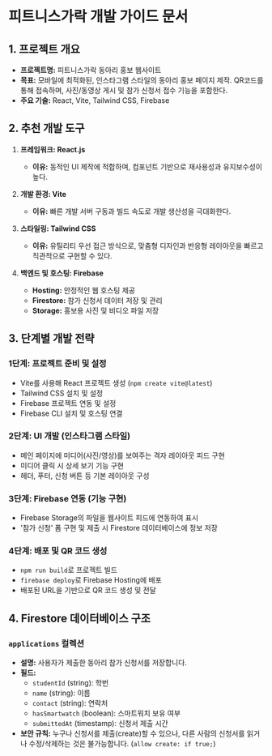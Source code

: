 # 피트니스가락 개발 가이드 문서

## 1. 프로젝트 개요

- **프로젝트명:** 피트니스가락 동아리 홍보 웹사이트
- **목표:** 모바일에 최적화된, 인스타그램 스타일의 동아리 홍보 페이지 제작. QR코드를 통해 접속하며, 사진/동영상 게시 및 참가 신청서 접수 기능을 포함한다.
- **주요 기술:** React, Vite, Tailwind CSS, Firebase

## 2. 추천 개발 도구

1.  **프레임워크: React.js**
    -   **이유:** 동적인 UI 제작에 적합하며, 컴포넌트 기반으로 재사용성과 유지보수성이 높다.

2.  **개발 환경: Vite**
    -   **이유:** 빠른 개발 서버 구동과 빌드 속도로 개발 생산성을 극대화한다.

3.  **스타일링: Tailwind CSS**
    -   **이유:** 유틸리티 우선 접근 방식으로, 맞춤형 디자인과 반응형 레이아웃을 빠르고 직관적으로 구현할 수 있다.

4.  **백엔드 및 호스팅: Firebase**
    -   **Hosting:** 안정적인 웹 호스팅 제공
    -   **Firestore:** 참가 신청서 데이터 저장 및 관리
    -   **Storage:** 홍보용 사진 및 비디오 파일 저장

## 3. 단계별 개발 전략

### 1단계: 프로젝트 준비 및 설정
- Vite를 사용해 React 프로젝트 생성 (`npm create vite@latest`)
- Tailwind CSS 설치 및 설정
- Firebase 프로젝트 연동 및 설정
- Firebase CLI 설치 및 호스팅 연결

### 2단계: UI 개발 (인스타그램 스타일)
- 메인 페이지에 미디어(사진/영상)를 보여주는 격자 레이아웃 피드 구현
- 미디어 클릭 시 상세 보기 기능 구현
- 헤더, 푸터, 신청 버튼 등 기본 레이아웃 구성

### 3단계: Firebase 연동 (기능 구현)
- Firebase Storage의 파일을 웹사이트 피드에 연동하여 표시
- '참가 신청' 폼 구현 및 제출 시 Firestore 데이터베이스에 정보 저장

### 4단계: 배포 및 QR 코드 생성
- `npm run build`로 프로젝트 빌드
- `firebase deploy`로 Firebase Hosting에 배포
- 배포된 URL을 기반으로 QR 코드 생성 및 전달

## 4. Firestore 데이터베이스 구조

### `applications` 컬렉션
- **설명:** 사용자가 제출한 동아리 참가 신청서를 저장합니다.
- **필드:**
  - `studentId` (string): 학번
  - `name` (string): 이름
  - `contact` (string): 연락처
  - `hasSmartwatch` (boolean): 스마트워치 보유 여부
  - `submittedAt` (timestamp): 신청서 제출 시간
- **보안 규칙:** 누구나 신청서를 제출(create)할 수 있으나, 다른 사람의 신청서를 읽거나 수정/삭제하는 것은 불가능합니다. (`allow create: if true;`)
